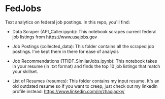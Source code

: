 # FedJobs

Text analytics on federal job postings. In this repo, you'll find:

- Data Scraper (API_Caller.ipynb): This notebook scrapes current federal job listings from https://www.usajobs.gov

- Job Postings (collected_data): This folder contains all the scraped job postings. I've kept them in there for ease of analysis

- Job Recommendations (TFIDF_SimilarJobs.ipynb): This notebook takes in your resume (in .txt format) and finds the top 10 job listings that match your skillset. 

- List of Resumes (resumes): This folder contains my input resume. It's an old outdated resume so if you want to creep, just check out my linkedin profile instead: https://www.linkedin.com/in/zhaojacky/


